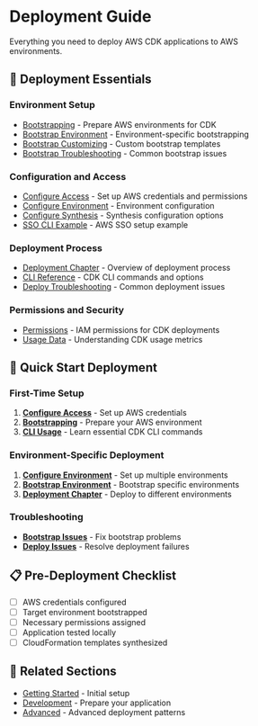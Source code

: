 # Deployment Guide

Everything you need to deploy AWS CDK applications to AWS environments.

## 🚀 Deployment Essentials

### Environment Setup
- [Bootstrapping](bootstrapping.md) - Prepare AWS environments for CDK
- [Bootstrap Environment](bootstrapping-env.md) - Environment-specific bootstrapping
- [Bootstrap Customizing](bootstrapping-customizing.md) - Custom bootstrap templates
- [Bootstrap Troubleshooting](bootstrapping-troubleshoot.md) - Common bootstrap issues

### Configuration and Access
- [Configure Access](configure-access.md) - Set up AWS credentials and permissions
- [Configure Environment](configure-env.md) - Environment configuration
- [Configure Synthesis](configure-synth.md) - Synthesis configuration options
- [SSO CLI Example](configure-access-sso-example-cli.md) - AWS SSO setup example

### Deployment Process
- [Deployment Chapter](chapter-deploy.md) - Overview of deployment process
- [CLI Reference](cli.md) - CDK CLI commands and options
- [Deploy Troubleshooting](deploy-troubleshoot.md) - Common deployment issues

### Permissions and Security
- [Permissions](permissions.md) - IAM permissions for CDK deployments
- [Usage Data](usage-data.md) - Understanding CDK usage metrics

## 🎯 Quick Start Deployment

### First-Time Setup
1. **[Configure Access](configure-access.md)** - Set up AWS credentials
2. **[Bootstrapping](bootstrapping.md)** - Prepare your AWS environment
3. **[CLI Usage](cli.md)** - Learn essential CDK CLI commands

### Environment-Specific Deployment
1. **[Configure Environment](configure-env.md)** - Set up multiple environments
2. **[Bootstrap Environment](bootstrapping-env.md)** - Bootstrap specific environments
3. **[Deployment Chapter](chapter-deploy.md)** - Deploy to different environments

### Troubleshooting
- **[Bootstrap Issues](bootstrapping-troubleshoot.md)** - Fix bootstrap problems
- **[Deploy Issues](deploy-troubleshoot.md)** - Resolve deployment failures

## 📋 Pre-Deployment Checklist

- [ ] AWS credentials configured
- [ ] Target environment bootstrapped
- [ ] Necessary permissions assigned
- [ ] Application tested locally
- [ ] CloudFormation templates synthesized

## 🔗 Related Sections

- [Getting Started](../01-getting-started/) - Initial setup
- [Development](../03-development/) - Prepare your application
- [Advanced](../05-advanced/) - Advanced deployment patterns